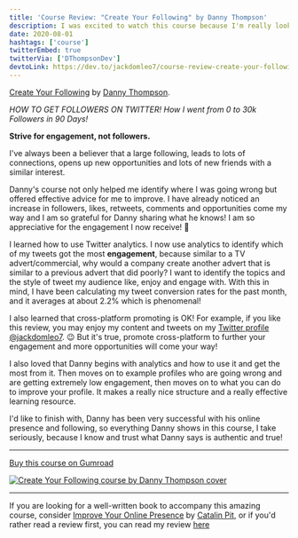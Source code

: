 ```yaml
---
title: 'Course Review: "Create Your Following" by Danny Thompson'
description: I was excited to watch this course because I'm really looking forward to gaining more opportunities...
date: 2020-08-01
hashtags: ['course']
twitterEmbed: true
twitterVia: ['DThompsonDev']
devtoLink: https://dev.to/jackdomleo7/course-review-create-your-following-by-danny-thompson-58i7
---
```


[Create Your Following](https://gumroad.com/a/581530739) by [Danny Thompson](https://twitter.com/DThompsonDev).

_HOW TO GET FOLLOWERS ON TWITTER! How I went from 0 to 30k Followers in 90 Days!_

**Strive for engagement, not followers.**

I've always been a believer that a large following, leads to lots of connections, opens up new opportunities and lots of new friends with a similar interest.

Danny's course not only helped me identify where I was going wrong but offered effective advice for me to improve. I have already noticed an increase in followers, likes, retweets, comments and opportunities come my way and I am so grateful for Danny sharing what he knows! I am so appreciative for the engagement I now receive! 🙏

I learned how to use Twitter analytics. I now use analytics to identify which of my tweets got the most **engagement**, because similar to a TV advert/commercial, why would a company create another advert that is similar to a previous advert that did poorly? I want to identify the topics and the style of tweet my audience like, enjoy and engage with. With this in mind, I have been calculating my tweet conversion rates for the past month, and it averages at about 2.2% which is phenomenal!

I also learned that cross-platform promoting is OK! For example, if you like this review, you may enjoy my content and tweets on my [Twitter profile @jackdomleo7](https://twitter.com/jackdomleo7). 😉 But it's true, promote cross-platform to further your engagement and more opportunities will come your way!

I also loved that Danny begins with analytics and how to use it and get the most from it. Then moves on to example profiles who are going wrong and are getting extremely low engagement, then moves on to what you can do to improve your profile. It makes a really nice structure and a really effective learning resource.

I'd like to finish with, Danny has been very successful with his online presence and following, so everything Danny shows in this course, I take seriously, because I know and trust what Danny says is authentic and true!

---

[Buy this course on Gumroad](https://gumroad.com/a/581530739)

[![Create Your Following course by Danny Thompson cover](/blog/course-review-create-your-following-by-danny-thompson/create-your-following-by-danny-thompson-cover.png)](https://gumroad.com/a/581530739)

---

If you are looking for a well-written book to accompany this amazing course, consider [Improve Your Online Presence](https://gumroad.com/a/875132019) by [Catalin Pit](https://twitter.com/catalinmpit), or if you'd rather read a review first, you can read my review [here](https://jackdomleo.dev/blog/book-review-building-an-online-presence-by-catalin-pit)